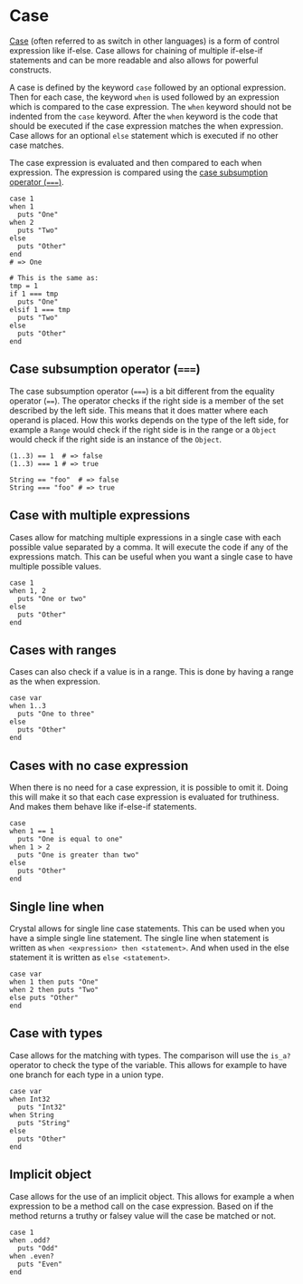 # Case

[Case][case] (often referred to as switch in other languages) is a form of control expression like if-else.
Case allows for chaining of multiple if-else-if statements and can be more readable and also allows for powerful constructs.

A case is defined by the keyword `case` followed by an optional expression.
Then for each case, the keyword `when` is used followed by an expression which is compared to the case expression.
The `when` keyword should not be indented from the `case` keyword.
After the `when` keyword is the code that should be executed if the case expression matches the when expression.
Case allows for an optional `else` statement which is executed if no other case matches.

The case expression is evaluated and then compared to each when expression.
The expression is compared using the [case subsumption operator (`===`)][case-subsumption].

```Crystal
case 1
when 1
  puts "One"
when 2
  puts "Two"
else
  puts "Other"
end
# => One

# This is the same as:
tmp = 1
if 1 === tmp
  puts "One"
elsif 1 === tmp
  puts "Two"
else
  puts "Other"
end
```

## Case subsumption operator (`===`)

The case subsumption operator (`===`) is a bit different from the equality operator (`==`).
The operator checks if the right side is a member of the set described by the left side.
This means that it does matter where each operand is placed.
How this works depends on the type of the left side, for example a `Range` would check if the right side is in the range or a `Object` would check if the right side is an instance of the `Object`.

```Crystal
(1..3) == 1  # => false
(1..3) === 1 # => true

String == "foo"  # => false
String === "foo" # => true
```

## Case with multiple expressions

Cases allow for matching multiple expressions in a single case with each possible value separated by a comma.
It will execute the code if any of the expressions match.
This can be useful when you want a single case to have multiple possible values.

```Crystal
case 1
when 1, 2
  puts "One or two"
else
  puts "Other"
end
```

## Cases with ranges

Cases can also check if a value is in a range.
This is done by having a range as the when expression.

```Crystal
case var
when 1..3
  puts "One to three"
else
  puts "Other"
end
```

## Cases with no case expression

When there is no need for a case expression, it is possible to omit it.
Doing this will make it so that each case expression is evaluated for truthiness.
And makes them behave like if-else-if statements.

```Crystal
case
when 1 == 1
  puts "One is equal to one"
when 1 > 2
  puts "One is greater than two"
else
  puts "Other"
end
```

## Single line when

Crystal allows for single line case statements.
This can be used when you have a simple single line statement.
The single line when statement is written as `when <expression> then <statement>`.
And when used in the else statement it is written as `else <statement>`.

```Crystal
case var
when 1 then puts "One"
when 2 then puts "Two"
else puts "Other"
end
```

## Case with types

Case allows for the matching with types.
The comparison will use the `is_a?` operator to check the type of the variable.
This allows for example to have one branch for each type in a union type.

```Crystal
case var
when Int32
  puts "Int32"
when String
  puts "String"
else
  puts "Other"
end
```

## Implicit object

Case allows for the use of an implicit object.
This allows for example a when expression to be a method call on the case expression.
Based on if the method returns a truthy or falsey value will the case be matched or not.

```Crystal
case 1
when .odd?
  puts "Odd"
when .even?
  puts "Even"
end
```

[case]: https://crystal-lang.org/reference/latest/syntax_and_semantics/case.html
[case-subsumption]: https://crystal-lang.org/reference/latest/syntax_and_semantics/operators.html#subsumption
